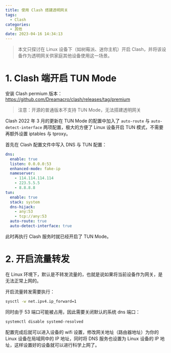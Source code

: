 ```yaml
---
title: 使用 Clash 搭建透明网关
tags:
  - Clash
categories:
  - 其他
date: 2023-04-16 14:34:13
---
```

> 本文只探讨在 Linux 设备下（如树莓派、迷你主机）开启 Clash，并将该设备作为透明网关供家庭其他设备使用这一场景。

# 1. Clash 端开启 TUN Mode

安装 Clash permium 版本： https://github.com/Dreamacro/clash/releases/tag/premium

> 注意：开源的普通版本不支持 TUN Mode，无法搭建透明网关

Clash 2022 年 3 月的更新在 TUN Mode 的配置中加入了 `auto-route` 与 `auto-detect-interface` 两项配置，极大的方便了 Linux 设备开启 TUN 模式，不需要再额外设置 iptables 与 tproxy。

首先在 Clash 配置文件中写入 DNS 与 TUN 配置：

```yaml
dns:
  enable: true
  listen: 0.0.0.0:53
  enhanced-mode: fake-ip
  nameserver:
    - 114.114.114.114
    - 223.5.5.5
    - 8.8.8.8
tun:
  enable: true
  stack: system
  dns-hijack:
    - any:53
    - tcp://any:53
  auto-route: true
  auto-detect-interface: true
```

此时再执行 Clash 服务时就已经开启了 TUN Mode。

# 2. 开启流量转发

在 Linux 环境下，默认是不转发流量的，也就是说如果将当前设备作为网关，是无法正常上网的。

开启流量转发需要执行：

```sh
sysctl -w net.ipv4.ip_forward=1
```

同时由于 53 端口可能被占用，因此需要关闭默认的系统 dns 端口：

```sh
systemctl disable systemd-resolved
```

配置完成后就可以进入设备的 wifi 设置，修改网关地址（路由器地址）为你的 Linux 设备在局域网中的 IP 地址，同时将 DNS 服务也设置为 Linux 设备的 IP 地址，这样设置好的设备就可以进行科学上网了。